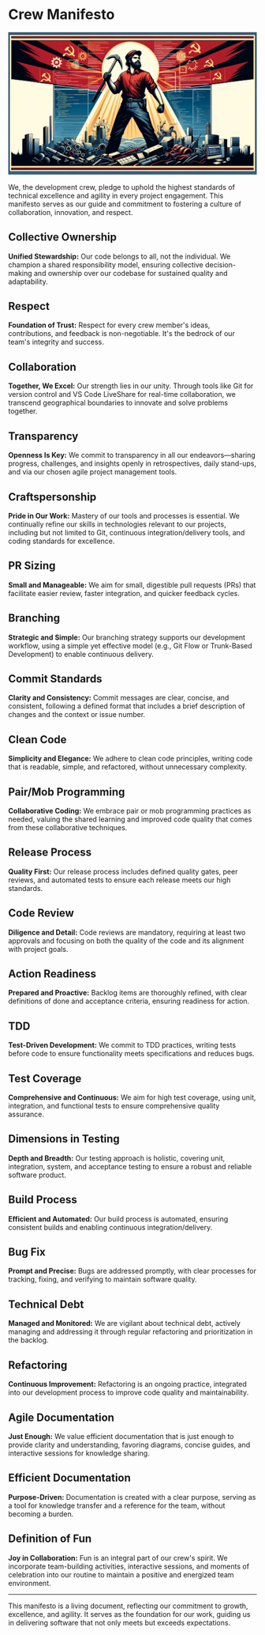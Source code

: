 # Crew Manifesto

![Manifesto](../assets/images/crew_manifesto.webp)

We, the development crew, pledge to uphold the highest standards of technical excellence and agility in every project engagement. This manifesto serves as our guide and commitment to fostering a culture of collaboration, innovation, and respect.

## Collective Ownership

**Unified Stewardship:** Our code belongs to all, not the individual. We champion a shared responsibility model, ensuring collective decision-making and ownership over our codebase for sustained quality and adaptability.

## Respect

**Foundation of Trust:** Respect for every crew member's ideas, contributions, and feedback is non-negotiable. It's the bedrock of our team's integrity and success.

## Collaboration

**Together, We Excel:** Our strength lies in our unity. Through tools like Git for version control and VS Code LiveShare for real-time collaboration, we transcend geographical boundaries to innovate and solve problems together.

## Transparency

**Openness Is Key:** We commit to transparency in all our endeavors—sharing progress, challenges, and insights openly in retrospectives, daily stand-ups, and via our chosen agile project management tools.

## Craftspersonship

**Pride in Our Work:** Mastery of our tools and processes is essential. We continually refine our skills in technologies relevant to our projects, including but not limited to Git, continuous integration/delivery tools, and coding standards for excellence.

## PR Sizing

**Small and Manageable:** We aim for small, digestible pull requests (PRs) that facilitate easier review, faster integration, and quicker feedback cycles.

## Branching

**Strategic and Simple:** Our branching strategy supports our development workflow, using a simple yet effective model (e.g., Git Flow or Trunk-Based Development) to enable continuous delivery.

## Commit Standards

**Clarity and Consistency:** Commit messages are clear, concise, and consistent, following a defined format that includes a brief description of changes and the context or issue number.

## Clean Code

**Simplicity and Elegance:** We adhere to clean code principles, writing code that is readable, simple, and refactored, without unnecessary complexity.

## Pair/Mob Programming

**Collaborative Coding:** We embrace pair or mob programming practices as needed, valuing the shared learning and improved code quality that comes from these collaborative techniques.

## Release Process

**Quality First:** Our release process includes defined quality gates, peer reviews, and automated tests to ensure each release meets our high standards.

## Code Review

**Diligence and Detail:** Code reviews are mandatory, requiring at least two approvals and focusing on both the quality of the code and its alignment with project goals.

## Action Readiness

**Prepared and Proactive:** Backlog items are thoroughly refined, with clear definitions of done and acceptance criteria, ensuring readiness for action.

## TDD

**Test-Driven Development:** We commit to TDD practices, writing tests before code to ensure functionality meets specifications and reduces bugs.

## Test Coverage

**Comprehensive and Continuous:** We aim for high test coverage, using unit, integration, and functional tests to ensure comprehensive quality assurance.

## Dimensions in Testing

**Depth and Breadth:** Our testing approach is holistic, covering unit, integration, system, and acceptance testing to ensure a robust and reliable software product.

## Build Process

**Efficient and Automated:** Our build process is automated, ensuring consistent builds and enabling continuous integration/delivery.

## Bug Fix

**Prompt and Precise:** Bugs are addressed promptly, with clear processes for tracking, fixing, and verifying to maintain software quality.

## Technical Debt

**Managed and Monitored:** We are vigilant about technical debt, actively managing and addressing it through regular refactoring and prioritization in the backlog.

## Refactoring

**Continuous Improvement:** Refactoring is an ongoing practice, integrated into our development process to improve code quality and maintainability.

## Agile Documentation

**Just Enough:** We value efficient documentation that is just enough to provide clarity and understanding, favoring diagrams, concise guides, and interactive sessions for knowledge sharing.

## Efficient Documentation

**Purpose-Driven:** Documentation is created with a clear purpose, serving as a tool for knowledge transfer and a reference for the team, without becoming a burden.

## Definition of Fun

**Joy in Collaboration:** Fun is an integral part of our crew's spirit. We incorporate team-building activities, interactive sessions, and moments of celebration into our routine to maintain a positive and energized team environment.

---

This manifesto is a living document, reflecting our commitment to growth, excellence, and agility. It serves as the foundation for our work, guiding us in delivering software that not only meets but exceeds expectations.
